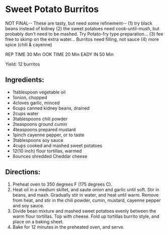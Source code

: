 # Sweet Potato Burritos

NOT FINAL--
These are tasty, but need some refinement--
 (1) try black beans instead of kidney
 (2) the sweet potatoes need cook-until-mush, but probably don't need to be mashed.  Try Potato-fry type preparation...
 (3) fee free to skimp on the extra water...  Burritos need filling, not sauce
 (4) more spice (chili & cayenne)

REP TIME  	30 Min
OOK TIME  	20 Min
EADY IN  	50 Min

Yield: 12 burritos

## Ingredients:
- 1tablespoon vegetable oil
- 1onion, chopped
- 4cloves garlic, minced
- 6cups canned kidney beans, drained
- 2cups water
- 3tablespoons chili powder
- 2teaspoons ground cumin
- 4teaspoons prepared mustard
- 1pinch cayenne pepper, or to taste
- 3tablespoons soy sauce
- 4cups cooked and mashed sweet potatoes
- 12(10 inch) flour tortillas, warmed
- 8ounces shredded Cheddar cheese

## Directions:
1. Preheat oven to 350 degrees F (175 degrees C).
2. Heat oil in a medium skillet, and saute onion and garlic until soft. Stir in beans, and mash. Gradually stir in water, and heat until warm. Remove from heat, and stir in the chili powder, cumin, mustard, cayenne pepper and soy sauce.
3. Divide bean mixture and mashed sweet potatoes evenly between the warm flour tortillas. Top with cheese. Fold up tortillas burrito style, and place on a baking sheet.
4. Bake for 12 minutes in the preheated oven, and serve.
